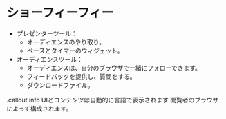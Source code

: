 <!SLIDE>
# ショーフィーフィー

* プレゼンターツール：
    * オーディエンスのやり取り。
    * ペースとタイマーのウィジェット。
* オーディエンスツール：
    * オーディエンスは、自分のブラウザで一緒にフォローできます。
    * フィードバックを提供し、質問をする。
    * ダウンロードファイル。

.callout.info UIとコンテンツは自動的に言語で表示されます
閲覧者のブラウザによって構成されます。

